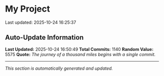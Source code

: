 # My Project


Last updated: 2025-10-24 16:25:37



























































































































































































































































































































































































































































































































































































































































































































































































































































































































































































































































































































































































































































































































































































































































































































































































## Auto-Update Information

**Last Updated:** 2025-10-24 16:50:49
**Total Commits:** 1140
**Random Value:** 5575
**Quote:** _The journey of a thousand miles begins with a single commit._

---
_This section is automatically generated and updated._